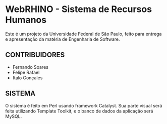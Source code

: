 # WebRHINO - Sistema de Recursos Humanos

Este é um projeto da Universidade Federal de São Paulo,
feito para entrega e apresentação da matéria de Engenharia de Software.

## CONTRIBUIDORES
* Fernando Soares
* Felipe Rafael
* Italo Gonçales

## SISTEMA

O sistema é feito em Perl usando framework Catalyst. Sua parte visual
será feita utilizando Template Toolkit, e o banco de dados da aplicação
será MySQL.


